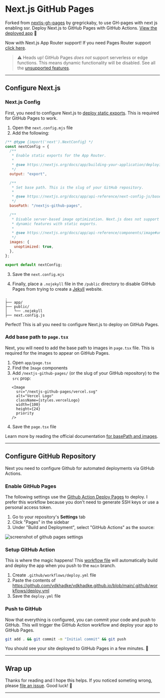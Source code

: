 # Next.js GitHub Pages

Forked from [nextjs-gh-pages](https://github.com/gregrickaby/nextjs-github-pages) by gregrickaby, to use GH-pages with next js enabling ssr.
Deploy Next.js to GitHub Pages with GitHub Actions. [View the deployed app](https://vdkhadke.github.io) 🚀

Now with Next.js App Router support! If you need Pages Router support [click here](https://github.com/vdkhadke/nextjs-github-pages/releases/tag/pages_dir).

> ⚠️ Heads up! GitHub Pages _does not_ support serverless or edge functions. This means dynamic functionality will be disabled. See all the [unsupported features](https://nextjs.org/docs/app/building-your-application/deploying/static-exports).

---

## Configure Next.js

### Next.js Config

First, you need to configure Next.js to [deploy static exports](https://nextjs.org/docs/app/building-your-application/deploying/static-exports). This is required for GitHub Pages to work.

1. Open the `next.config.mjs` file
2. Add the following:

```js
/** @type {import('next').NextConfig} */
const nextConfig = {
  /**
   * Enable static exports for the App Router.
   *
   * @see https://nextjs.org/docs/app/building-your-application/deploying/static-exports
   */
  output: "export",

  /**
   * Set base path. This is the slug of your GitHub repository.
   *
   * @see https://nextjs.org/docs/app/api-reference/next-config-js/basePath
   */
  basePath: "/nextjs-github-pages",

  /**
   * Disable server-based image optimization. Next.js does not support
   * dynamic features with static exports.
   *
   * @see https://nextjs.org/docs/app/api-reference/components/image#unoptimized
   */
  images: {
    unoptimized: true,
  },
};

export default nextConfig;
```

3. Save the `next.config.mjs`

4. Finally, place a `.nojekyll` file in the `/public` directory to disable GitHub Pages from trying to create a [Jekyll](https://github.blog/2009-12-29-bypassing-jekyll-on-github-pages/) website.

```treeview
.
├── app/
├── public/
│   └── .nojekyll
├── next.config.js
```

Perfect! This is all you need to configure Next.js to deploy on GitHub Pages.

### Add base path to `page.tsx`

Next, you will need to add the base path to images in `page.tsx` file. This is required for the images to appear on GitHub Pages.

1. Open `app/page.tsx`
2. Find the `Image` components
3. Add `/nextjs-github-pages/` (or the slug of your GitHub repository) to the `src` prop:

```tsx[class="line-numbers"]
   <Image
     src="/nextjs-github-pages/vercel.svg"
     alt="Vercel Logo"
     className={styles.vercelLogo}
     width={100}
     height={24}
     priority
   />
```

4. Save the `page.tsx` file

Learn more by reading the official documentation [for basePath and images](https://nextjs.org/docs/app/api-reference/next-config-js/basePath#images).

---

## Configure GitHub Repository

Next you need to configure Github for automated deployments via GitHub Actions.

### Enable GitHub Pages

The following settings use the [Github Action Deploy Pages](https://github.com/actions/deploy-pages) to deploy. I prefer this workflow because you don't need to generate SSH keys or use a personal access token.

1. Go to your repository's **Settings** tab
2. Click "Pages" in the sidebar
3. Under "Build and Deployment", select "GitHub Actions" as the source:

![screenshot of github pages settings](https://github.com/vdkhadke/vdkhadke.github.io/assets/200280/a5f757c3-f515-4ca2-aadf-d2979c2c3bf5)

### Setup GitHub Action

This is where the magic happens! This [workflow file](https://github.com/vdkhadke/vdkhadke.github.io/blob/main/.github/workflows/deploy.yml) will automatically build and deploy the app when you push to the `main` branch.

1. Create `.github/workflows/deploy.yml` file
2. Paste the contents of <https://github.com/vdkhadke/vdkhadke.github.io/blob/main/.github/workflows/deploy.yml>
3. Save the `deploy.yml` file

### Push to GitHub

Now that everything is configured, you can commit your code and push to GitHub. This will trigger the GitHub Action workflow and deploy your app to GitHub Pages.

```bash
git add . && git commit -m "Initial commit" && git push
```

You should see your site deployed to GitHub Pages in a few minutes. 🚀

---

## Wrap up

Thanks for reading and I hope this helps. If you noticed someting wrong, please [file an issue](https://github.com/vdkhadke/vdkhadke.github.io/issues). Good luck! 🍻

---
